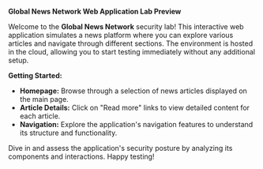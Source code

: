 **Global News Network Web Application Lab Preview**

Welcome to the **Global News Network** security lab! This interactive web application simulates a news platform where you can explore various articles and navigate through different sections. The environment is hosted in the cloud, allowing you to start testing immediately without any additional setup.

**Getting Started:**
- **Homepage:** Browse through a selection of news articles displayed on the main page.
- **Article Details:** Click on "Read more" links to view detailed content for each article.
- **Navigation:** Explore the application's navigation features to understand its structure and functionality.

Dive in and assess the application's security posture by analyzing its components and interactions. Happy testing!